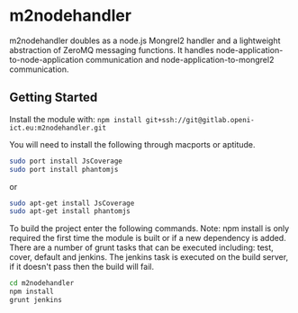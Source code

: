 # m2nodehandler 

m2nodehandler doubles as a node.js Mongrel2 handler and a lightweight abstraction of ZeroMQ messaging functions. It handles node-application-to-node-application communication and node-application-to-mongrel2 communication.

## Getting Started
Install the module with: `npm install git+ssh://git@gitlab.openi-ict.eu:m2nodehandler.git`

You will need to install the following through macports or aptitude.
```bash
sudo port install JsCoverage
sudo port install phantomjs
```
or
```bash 
sudo apt-get install JsCoverage
sudo apt-get install phantomjs
```

To build the project enter the following commands. Note: npm install is only required the first time the module is built or if a new dependency is added. There are a number of grunt tasks that can be executed including: test, cover, default and jenkins. The jenkins task is executed on the build server, if it doesn't pass then the build will fail.

```bash
cd m2nodehandler
npm install
grunt jenkins
```